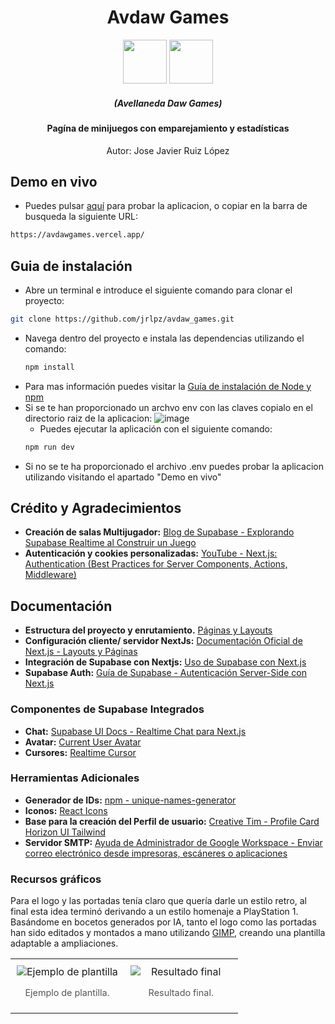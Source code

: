 <div align="center">
  <h1>Avdaw Games</h1>
 <img src="https://github.com/user-attachments/assets/59116941-e50d-4fdb-8649-fd95371e80fc" style="height:70px"/>
  <img src="https://github.com/user-attachments/assets/f813f125-8a95-4d0c-b6b3-d2d609738413" style="height:70px"/>
   <h5>(Avellaneda Daw Games)</h5>
</div>
<div align="center">
  <h4>Pagína de minijuegos con emparejamiento y estadísticas</h4>
  <p>Autor:  Jose Javier Ruiz López</p>
</div>

  ## Demo en vivo
- Puedes pulsar [aquí](https://avdawgames.vercel.app/) para probar la aplicacion, o copiar en la barra de busqueda la siguiente URL:
 ```sh
https://avdawgames.vercel.app/
````

## Guia de instalación
- Abre un terminal e introduce el siguiente comando para clonar el proyecto: 
 ```sh
git clone https://github.com/jrlpz/avdaw_games.git
```
- Navega dentro del proyecto e instala las dependencias utilizando el comando:
   ```sh
  npm install
- Para mas información puedes visitar la [Guía de instalación de Node y npm](https://docs.npmjs.com/downloading-and-installing-node-js-and-npm#checking-your-version-of-npm-and-nodejs)
- Si se te han proporcionado un archvo env con las claves copialo en el directorio raiz de la aplicacion:
![image](https://github.com/user-attachments/assets/37efd2a7-bcdc-4f67-a89d-38e77a36e41e)
  - Puedes ejecutar la aplicación con el siguiente comando:
   ```sh
  npm run dev
- Si no se te ha proporcionado el archivo .env puedes probar la aplicacion utilizando visitando el apartado "Demo en vivo"

## Crédito y Agradecimientos
* **Creación de salas Multijugador:** [Blog de Supabase - Explorando Supabase Realtime al Construir un Juego](https://supabase.com/blog/realtime-game)
* **Autenticación y cookies personalizadas:** [YouTube - Next.js: Authentication (Best Practices for Server Components, Actions, Middleware)](https://www.youtube.com/watch?v=A_V04zQJz64)
## Documentación

 * **Estructura del proyecto y enrutamiento.** [Páginas y Layouts](https://nextjs.org/docs/pages/building-your-application/routing/pages-and-layouts)
 * **Configuración cliente/ servidor NextJs:** [Documentación Oficial de Next.js - Layouts y Páginas](https://nextjs.org/docs/app/getting-started/layouts-and-pages)
 * **Integración de Supabase con Nextjs:** [Uso de Supabase con Next.js](https://supabase.com/docs/guides/getting-started/quickstarts/nextjs)
 * **Supabase Auth:** [Guía de Supabase - Autenticación Server-Side con Next.js](https://supabase.com/docs/guides/auth/server-side/nextjs)

### Componentes de Supabase Integrados
* **Chat:** [Supabase UI Docs - Realtime Chat para Next.js](https://supabase.com/ui/docs/nextjs/realtime-chat)
* **Avatar:** [Current User Avatar](supabase.com/ui/docs/nextjs/current-user-avatar)
* **Cursores:** [Realtime Cursor](https://supabase.com/ui/docs/nextjs/realtime-cursor)

### Herramientas Adicionales
* **Generador de IDs:** [npm - unique-names-generator](https://www.npmjs.com/package/unique-names-generator)
* **Iconos:** [React Icons](https://react-icons.github.io/react-icons)
* **Base para la creación del Perfil de usuario:** [Creative Tim - Profile Card Horizon UI Tailwind](https://www.creative-tim.com/twcomponents/component/profile-card-horizon-ui-tailwind)
* **Servidor SMTP:** [Ayuda de Administrador de Google Workspace - Enviar correo electrónico desde impresoras, escáneres o aplicaciones](https://support.google.com/a/answer/176600?hl=es)
### Recursos gráficos
Para el logo y las portadas tenía claro que quería darle un estilo retro, al final esta idea terminó derivando a un estilo homenaje a PlayStation 1.
Basándome en bocetos generados por IA, tanto el logo como las portadas han sido editados y montados a mano utilizando [GIMP](https://www.gimp.org.es/), creando una plantilla adaptable a ampliaciones.
<table style="width:100%; border:none;">
  <tr style="border:none;">
    <td style="width:50%; text-align:center; vertical-align:top; border:none; padding:10px;">
      <img src="https://github.com/user-attachments/assets/f1f02908-ad71-4cf0-b0ac-484389a1f203" alt="Ejemplo de plantilla" style="max-width:100%; max-height:300px; height:auto; display:block; margin:0 auto;">
      <p style="font-size:0.9em; color:#555;">Ejemplo de plantilla.</p>
    </td>
    <td style="width:50%; text-align:center; vertical-align:top; border:none; padding:10px;">
      <img src="https://github.com/user-attachments/assets/718bdc36-d3cb-49a4-8eec-d8f0489dfee1" alt="Resultado final" style="max-width:100%; max-height:300px; height:auto; display:block; margin:0 auto;">
      <p style="font-size:0.9em; color:#555;">Resultado final.</p>
    </td>
  </tr>
</table>
